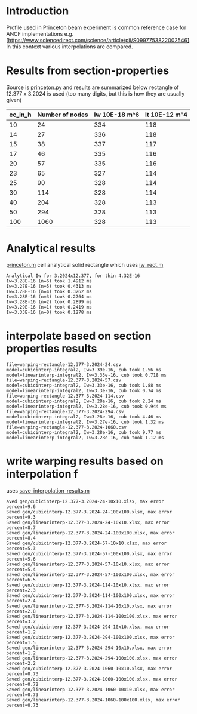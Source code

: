 # Introduction
Profile used in Princeton beam experiment is common reference case for ANCF implementations e.g. [https://www.sciencedirect.com/science/article/pii/S0997753822002546].
In this context various interpolations are compared.

# Results from section-properties
Source is [princeton.py](./princeton.py) and results are summarized below
rectangle of 12.377 x 3.2024 is used (too many digits, but this is how they are usually given)

|ec_in_h|Number of nodes|Iw 10E-18 m^6|It 10E-12 m^4|
|--|---------------|-----|------|
|10|24|334|118|
|14|27|336|118|
|15|38|337|117|
|17|46|335|116|
|20|57|335|116|
|23|65|327|114|
|25|90|328|114|
|30|114|328|114|
|40|204|328|113|
|50|294|328|113|
|100|1060|328|113|

# Analytical results
[princeton.m](./princeton.m) cell  analytical solid rectangle which uses [iw_rect.m](./iw_rect.m)
```
Analytical Iw for 3.2024x12.377, for thin 4.32E-16
Iw=3.28E-16 (n=6) took 1.4912 ms
Iw=3.27E-16 (n=5) took 0.4313 ms
Iw=3.28E-16 (n=4) took 0.3262 ms
Iw=3.28E-16 (n=3) took 0.2764 ms
Iw=3.28E-16 (n=2) took 0.2899 ms
Iw=3.29E-16 (n=1) took 0.2419 ms
Iw=3.33E-16 (n=0) took 0.1278 ms
```

# interpolate based on section properties results
```
file=warping-rectangle-12.377-3.2024-24.csv
model=cubicinterp-integral2, Iw=3.39e-16, cub took 1.56 ms
model=linearinterp-integral2, Iw=3.33e-16, cub took 0.718 ms
file=warping-rectangle-12.377-3.2024-57.csv
model=cubicinterp-integral2, Iw=3.33e-16, cub took 1.88 ms
model=linearinterp-integral2, Iw=3.3e-16, cub took 0.74 ms
file=warping-rectangle-12.377-3.2024-114.csv
model=cubicinterp-integral2, Iw=3.28e-16, cub took 2.24 ms
model=linearinterp-integral2, Iw=3.28e-16, cub took 0.944 ms
file=warping-rectangle-12.377-3.2024-294.csv
model=cubicinterp-integral2, Iw=3.28e-16, cub took 4.46 ms
model=linearinterp-integral2, Iw=3.27e-16, cub took 1.32 ms
file=warping-rectangle-12.377-3.2024-1060.csv
model=cubicinterp-integral2, Iw=3.28e-16, cub took 9.77 ms
model=linearinterp-integral2, Iw=3.28e-16, cub took 1.12 ms
```

# write warping results based on interpolation f
uses [save_interpolation_results.m](./save_interpolation_results.m)
```
aved gen/cubicinterp-12.377-3.2024-24-10x10.xlsx, max error percent=9.6
Saved gen/cubicinterp-12.377-3.2024-24-100x100.xlsx, max error percent=9.3
Saved gen/linearinterp-12.377-3.2024-24-10x10.xlsx, max error percent=8.7
Saved gen/linearinterp-12.377-3.2024-24-100x100.xlsx, max error percent=8.4
Saved gen/cubicinterp-12.377-3.2024-57-10x10.xlsx, max error percent=5.3
Saved gen/cubicinterp-12.377-3.2024-57-100x100.xlsx, max error percent=5.6
Saved gen/linearinterp-12.377-3.2024-57-10x10.xlsx, max error percent=5.4
Saved gen/linearinterp-12.377-3.2024-57-100x100.xlsx, max error percent=6.5
Saved gen/cubicinterp-12.377-3.2024-114-10x10.xlsx, max error percent=2.3
Saved gen/cubicinterp-12.377-3.2024-114-100x100.xlsx, max error percent=2.4
Saved gen/linearinterp-12.377-3.2024-114-10x10.xlsx, max error percent=2.8
Saved gen/linearinterp-12.377-3.2024-114-100x100.xlsx, max error percent=3.2
Saved gen/cubicinterp-12.377-3.2024-294-10x10.xlsx, max error percent=1.2
Saved gen/cubicinterp-12.377-3.2024-294-100x100.xlsx, max error percent=1.5
Saved gen/linearinterp-12.377-3.2024-294-10x10.xlsx, max error percent=1.2
Saved gen/linearinterp-12.377-3.2024-294-100x100.xlsx, max error percent=2.2
Saved gen/cubicinterp-12.377-3.2024-1060-10x10.xlsx, max error percent=0.73
Saved gen/cubicinterp-12.377-3.2024-1060-100x100.xlsx, max error percent=0.72
Saved gen/linearinterp-12.377-3.2024-1060-10x10.xlsx, max error percent=0.73
Saved gen/linearinterp-12.377-3.2024-1060-100x100.xlsx, max error percent=0.73
```


